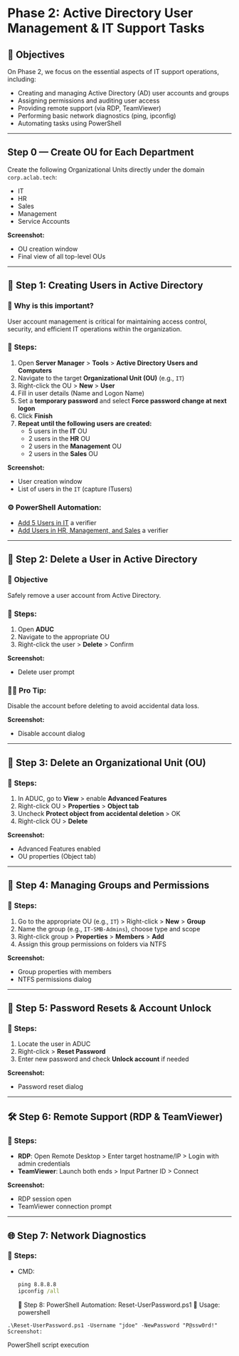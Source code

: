 # Phase 2: **Active Directory User Management & IT Support Tasks**

## 🌟 **Objectives**
On Phase 2, we focus on the essential aspects of IT support operations, including:

- Creating and managing Active Directory (AD) user accounts and groups
- Assigning permissions and auditing user access
- Providing remote support (via RDP, TeamViewer)
- Performing basic network diagnostics (ping, ipconfig)
- Automating tasks using PowerShell

---

## Step 0 — Create OU for Each Department

Create the following Organizational Units directly under the domain `corp.aclab.tech`:
- IT
- HR
- Sales
- Management
- Service Accounts

**Screenshot:**
- OU creation window
- Final view of all top-level OUs

---

## 🌟 Step 1: **Creating Users in Active Directory**

### 🔧 **Why is this important?**
User account management is critical for maintaining access control, security, and efficient IT operations within the organization.

### 🔧 **Steps:**
1. Open **Server Manager** > **Tools** > **Active Directory Users and Computers**
2. Navigate to the target **Organizational Unit (OU)** (e.g., `IT`)
3. Right-click the OU > **New** > **User**
4. Fill in user details (Name and Logon Name)
5. Set a **temporary password** and select **Force password change at next logon**
6. Click **Finish**
7. **Repeat until the following users are created:**
   - 5 users in the **IT** OU
   - 2 users in the **HR** OU
   - 2 users in the **Management** OU
   - 2 users in the **Sales** OU

**Screenshot:**
- User creation window
- List of users in the `IT` (capture ITusers)

### ⚙️ **PowerShell Automation:**
- [Add 5 Users in IT](https://github.com/AliChoukatli/CyberShield-Enterprise/blob/main/IT_Support/PowerShell_Script/Add_5_users_IT.ps1) a verifier 
- [Add Users in HR, Management, and Sales](https://github.com/AliChoukatli/CyberShield-Enterprise/blob/main/IT_Support/PowerShell_Script/Add_Users_OUs.ps1) a verifier

---

## 🌟 Step 2: **Delete a User in Active Directory**

### 🎯 **Objective**
Safely remove a user account from Active Directory.

### 🔧 **Steps:**
1. Open **ADUC**
2. Navigate to the appropriate OU
3. Right-click the user > **Delete** > Confirm

**Screenshot:**
- Delete user prompt

### 🧑‍💻 **Pro Tip:**
Disable the account before deleting to avoid accidental data loss.

**Screenshot:**
- Disable account dialog

---

## 🌟 Step 3: **Delete an Organizational Unit (OU)**

### 🔧 **Steps:**
1. In ADUC, go to **View** > enable **Advanced Features**
2. Right-click OU > **Properties** > **Object tab**
3. Uncheck **Protect object from accidental deletion** > OK
4. Right-click OU > **Delete**

**Screenshot:**
- Advanced Features enabled
- OU properties (Object tab)

---

## 👥 Step 4: **Managing Groups and Permissions**

### 🔧 **Steps:**
1. Go to the appropriate OU (e.g., `IT`) > Right-click > **New** > **Group**
2. Name the group (e.g., `IT-SMB-Admins`), choose type and scope
3. Right-click group > **Properties** > **Members** > **Add**
4. Assign this group permissions on folders via NTFS

**Screenshot:**
- Group properties with members
- NTFS permissions dialog

---

## 🔄 Step 5: **Password Resets & Account Unlock**

### 🔧 **Steps:**
1. Locate the user in ADUC
2. Right-click > **Reset Password**
3. Enter new password and check **Unlock account** if needed

**Screenshot:**
- Password reset dialog

---

## 🛠️ Step 6: **Remote Support (RDP & TeamViewer)**

### 🔧 **Steps:**
- **RDP**: Open Remote Desktop > Enter target hostname/IP > Login with admin credentials
- **TeamViewer**: Launch both ends > Input Partner ID > Connect

**Screenshot:**
- RDP session open
- TeamViewer connection prompt

---

## 🌐 Step 7: **Network Diagnostics**

### 🔧 **Steps:**
- CMD:
  ```cmd
  ping 8.8.8.8
  ipconfig /all
  ```

  💪 Step 8: PowerShell Automation: Reset-UserPassword.ps1
🔧 Usage:
powershell
```
.\Reset-UserPassword.ps1 -Username "jdoe" -NewPassword "P@ssw0rd!"
Screenshot:
```
PowerShell script execution


